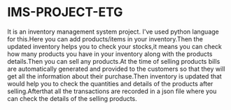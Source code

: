 # IMS-PROJECT-ETG
It is an inventory management system project. I've used python language for this.Here you can add products/items in your inventory.Then the updated inventory helps you to check your stocks,it means you can check how many products you have in your inventory along with the products details.Then you can sell any products.At the time of selling products bills are automatically generated and provided to the customers so that they will get all the information about their purchase.Then inventory is updated that would help you to check the quantities and details of the products after selling.Afterthat all the transactions are recorded in a json file where you can check the details of the selling products.
